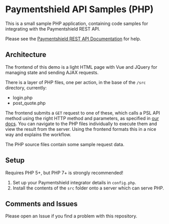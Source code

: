 # Paymentshield API Samples (PHP)

This is a small sample PHP application, containing code samples for integrating with the Paymentshield REST API.

Please see the [Paymentshield REST API Documentation][docs] for help.


## Architecture

The frontend of this demo is a light HTML page with Vue and JQuery for managing state and sending AJAX requests.

There is a layer of PHP files, one per action, in the base of the `/src` directory, currently:

 * login.php
 * post_quote.php

The frontend submits a `GET` request to one of these, which calls a PSL API method using the right HTTP method and parameters, as specified in [our docs][docs]. You can navigate to the PHP files individually to execute them and view the result from the server. Using the frontend formats this in a nice way and explains the workflow.

The PHP source files contain some sample request data.


## Setup

Requires PHP 5+, but PHP 7+ is strongly recommended!

 1. Set up your Paymentshield integrator details in `config.php`.
 2. Install the contents of the `src` folder onto a server which can serve PHP.


## Comments and Issues

Please open an Issue if you find a problem with this repository.


[docs]: https://developers.paymentshield.co.uk/